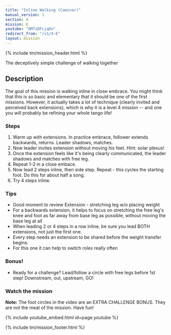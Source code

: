 ```yaml
---
title: "Inline Walking (Caminar)"
manual_version: 1
section: 4
mission: E
youtube: "OM7zDFcjqOo"
redirect_from: "/v1/4-E"
layout: mission
---
```


{% include tm/mission_header.html %}

The deceptively simple challenge of walking together

## Description

The goal of this mission is walking inline in close embrace. You might think that this is so basic and elementary that it should be one of the first missions. However, it actually takes a lot of technique (clearly invited and perceived back extensions), which is why it is a level 4 mission -- and one you will probably be refining your whole tango life! 

### Steps

1. Warm up with extensions. In practice embrace, follower extends backwards, returns. Leader shadows, matches.  
2. Now leader invites extension without moving his feet. Hint: solar plexus! 
3. Once the extension feels like it's being clearly communicated, the leader shadows and matches with free leg. 
4. Repeat 1-2 in a close embace. 
5. Now lead 2 steps inline, then side step. Repeat - this cycles the starting foot. Do this for about half a song. 
6. Try 4 steps inline.

### Tips

* Good moment to review Extension - stretching leg w/o placing weight
* For a backwards extension, it helps to focus on stretching the free leg's knee and foot as far away from base leg as possible, without moving the base leg at all
* When leading 2 or 4 steps in a row inline, be sure you lead BOTH extensions, not just the first one. 
* Every step needs an extension to be shared before the weight transfer begins. 
* For this one it can help to switch roles really often

### Bonus!

* Ready for a challenge? Lead/follow a circle with free legs before 1st step! Downstream, out, upstream, GO!

### Watch the mission

**Note:** The foot circles in the video are an EXTRA CHALLENGE BONUS. They are not the meat of the mission. Have fun! 

{% include youtube_embed.html id=page.youtube %}

{% include tm/mission_footer.html %}
